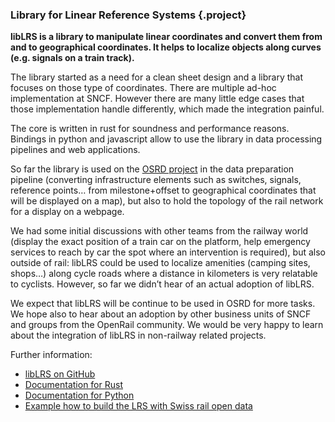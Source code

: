 ### Library for Linear Reference Systems {.project}

**libLRS is a library to manipulate linear coordinates and convert them from and to geographical coordinates. It helps to localize objects along curves (e.g. signals on a train track).**

The library started as a need for a clean sheet design and a library that focuses on those type of coordinates. There are multiple ad-hoc implementation at SNCF. However there are many little edge cases that those implementation handle differently, which made the integration painful.

The core is written in rust for soundness and performance reasons. Bindings in python and javascript allow to use the library in data processing pipelines and web applications.

So far the library is used on the [OSRD project](https://github.com/OpenRailAssociation/osrd) in the data preparation pipeline (converting infrastructure elements such as switches, signals, reference points… from milestone+offset to geographical coordinates that will be displayed on a map), but also to hold the topology of the rail network for a display on a webpage.

We had some initial discussions with other teams from the railway world (display the exact position of a train car on the platform, help emergency services to reach by car the spot where an intervention is required), but also outside of rail: libLRS could be used to localize amenities (camping sites, shops…) along cycle roads where a distance in kilometers is very relatable to cyclists. However, so far we didn’t hear of an actual adoption of libLRS.

We expect that libLRS will be continue to be used in OSRD for more tasks. We hope also to hear about an adoption by other business units of SNCF and groups from the OpenRail community. We would be very happy to learn about the integration of libLRS in non-railway related projects.

Further information:

* [libLRS on GitHub](https://github.com/OpenRailAssociation/liblrs)
* [Documentation for Rust](https://docs.rs/liblrs/latest/liblrs/)
* [Documentation for Python](https://pypi.org/project/liblrs-python/)
* [Example how to build the LRS with Swiss rail open data](https://gist.github.com/Tristramg/b3338aaa11dbb5c1ee5882bd270ffd5f)
